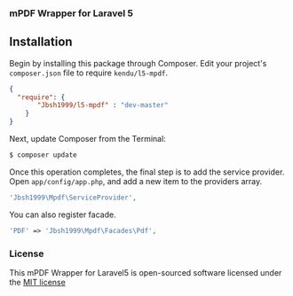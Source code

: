 ### mPDF Wrapper for Laravel 5

## Installation
Begin by installing this package through Composer. Edit your project's `composer.json` file to require `kendu/l5-mpdf`.

```json
{
  "require": {
       "Jbsh1999/l5-mpdf" : "dev-master"
    }
}
```

Next, update Composer from the Terminal:
```bash
$ composer update
```

Once this operation completes, the final step is to add the service provider. Open `app/config/app.php`, and add a new item to the providers array.
```php
'Jbsh1999\Mpdf\ServiceProvider',
```

You can also register facade.


```php
'PDF' => 'Jbsh1999\Mpdf\Facades\Pdf',
```


### License

This mPDF Wrapper for Laravel5 is open-sourced software licensed under the [MIT license](http://opensource.org/licenses/MIT)
